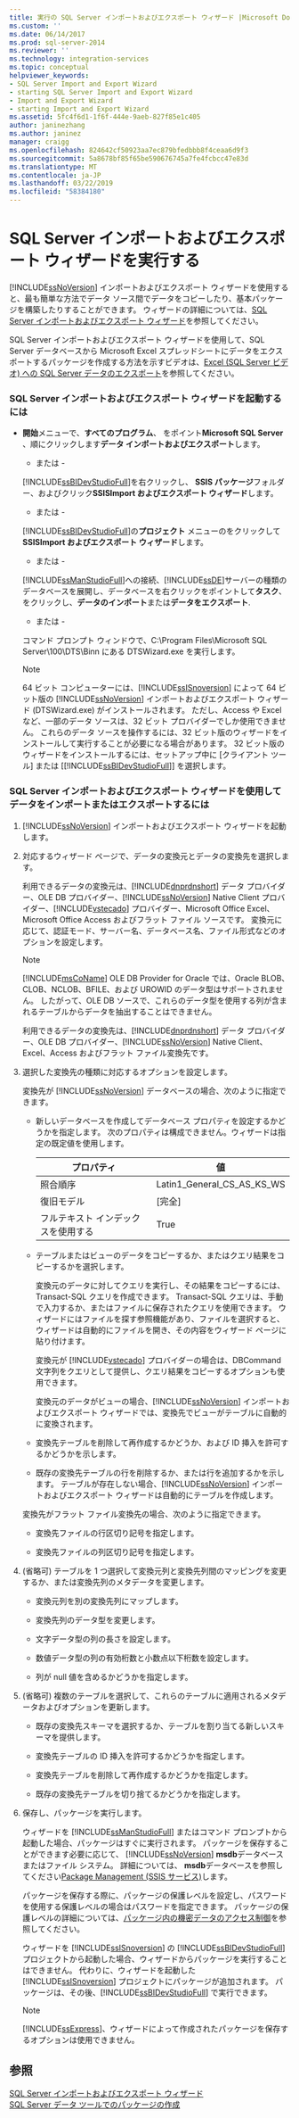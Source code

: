 ```yaml
---
title: 実行の SQL Server インポートおよびエクスポート ウィザード |Microsoft Docs
ms.custom: ''
ms.date: 06/14/2017
ms.prod: sql-server-2014
ms.reviewer: ''
ms.technology: integration-services
ms.topic: conceptual
helpviewer_keywords:
- SQL Server Import and Export Wizard
- starting SQL Server Import and Export Wizard
- Import and Export Wizard
- starting Import and Export Wizard
ms.assetid: 5fc4f6d1-1f6f-444e-9aeb-827f85e1c405
author: janinezhang
ms.author: janinez
manager: craigg
ms.openlocfilehash: 824642cf50923aa7ec879bfedbbb8f4ceaa6d9f3
ms.sourcegitcommit: 5a8678bf85f65be590676745a7fe4fcbcc47e83d
ms.translationtype: MT
ms.contentlocale: ja-JP
ms.lasthandoff: 03/22/2019
ms.locfileid: "58384180"
---
```

# <a name="run-the-sql-server-import-and-export-wizard"></a>SQL Server インポートおよびエクスポート ウィザードを実行する
  [!INCLUDE[ssNoVersion](../../includes/ssnoversion-md.md)] インポートおよびエクスポート ウィザードを使用すると、最も簡単な方法でデータ ソース間でデータをコピーしたり、基本パッケージを構築したりすることができます。 ウィザードの詳細については、[SQL Server インポートおよびエクスポート ウィザード](import-and-export-data-with-the-sql-server-import-and-export-wizard.md)を参照してください。  
  
 SQL Server インポートおよびエクスポート ウィザードを使用して、SQL Server データベースから Microsoft Excel スプレッドシートにデータをエクスポートするパッケージを作成する方法を示すビデオは、[Excel (SQL Server ビデオ) への SQL Server データのエクスポート](https://go.microsoft.com/fwlink/?LinkId=131024)を参照してください。  
  
### <a name="to-start-the-sql-server-import-and-export-wizard"></a>SQL Server インポートおよびエクスポート ウィザードを起動するには  
  
-   **開始**メニューで、**すべてのプログラム**、 をポイント**Microsoft SQL Server** 、順にクリックします**データ インポートおよびエクスポート**します。  
  
     - または -  
  
     [!INCLUDE[ssBIDevStudioFull](../../includes/ssbidevstudiofull-md.md)]を右クリックし、 **SSIS パッケージ**フォルダー、およびクリック**SSISImport およびエクスポート ウィザード**します。  
  
     - または -  
  
     [!INCLUDE[ssBIDevStudioFull](../../includes/ssbidevstudiofull-md.md)]の**プロジェクト** メニューのをクリックして**SSISImport およびエクスポート ウィザード**します。  
  
     - または -  
  
     [!INCLUDE[ssManStudioFull](../../includes/ssmanstudiofull-md.md)]への接続、[!INCLUDE[ssDE](../../includes/ssde-md.md)]サーバーの種類のデータベースを展開し、データベースを右クリックをポイントして**タスク**、 をクリックし、**データのインポート**または**データをエクスポート**.  
  
     - または -  
  
     コマンド プロンプト ウィンドウで、C:\Program Files\Microsoft SQL Server\100\DTS\Binn にある DTSWizard.exe を実行します。  
  
    > [!NOTE]  
    >  64 ビット コンピューターには、[!INCLUDE[ssISnoversion](../../includes/ssisnoversion-md.md)] によって 64 ビット版の [!INCLUDE[ssNoVersion](../../includes/ssnoversion-md.md)] インポートおよびエクスポート ウィザード (DTSWizard.exe) がインストールされます。 ただし、Access や Excel など、一部のデータ ソースは、32 ビット プロバイダーでしか使用できません。 これらのデータ ソースを操作するには、32 ビット版のウィザードをインストールして実行することが必要になる場合があります。 32 ビット版のウィザードをインストールするには、セットアップ中に [クライアント ツール] または [[!INCLUDE[ssBIDevStudioFull](../../includes/ssbidevstudiofull-md.md)]] を選択します。  
  
### <a name="to-import-or-export-data-by-using-the-sql-server-import-and-export-wizard"></a>SQL Server インポートおよびエクスポート ウィザードを使用してデータをインポートまたはエクスポートするには  
  
1.  [!INCLUDE[ssNoVersion](../../includes/ssnoversion-md.md)] インポートおよびエクスポート ウィザードを起動します。  
  
2.  対応するウィザード ページで、データの変換元とデータの変換先を選択します。  
  
     利用できるデータの変換元は、[!INCLUDE[dnprdnshort](../../includes/dnprdnshort-md.md)] データ プロバイダー、OLE DB プロバイダー、[!INCLUDE[ssNoVersion](../../includes/ssnoversion-md.md)] Native Client プロバイダー、[!INCLUDE[vstecado](../../includes/vstecado-md.md)] プロバイダー、Microsoft Office Excel、Microsoft Office Access およびフラット ファイル ソースです。 変換元に応じて、認証モード、サーバー名、データベース名、ファイル形式などのオプションを設定します。  
  
    > [!NOTE]  
    >  [!INCLUDE[msCoName](../../includes/msconame-md.md)] OLE DB Provider for Oracle では、Oracle BLOB、CLOB、NCLOB、BFILE、および UROWID のデータ型はサポートされません。 したがって、OLE DB ソースで、これらのデータ型を使用する列が含まれるテーブルからデータを抽出することはできません。  
  
     利用できるデータの変換先は、[!INCLUDE[dnprdnshort](../../includes/dnprdnshort-md.md)] データ プロバイダー、OLE DB プロバイダー、[!INCLUDE[ssNoVersion](../../includes/ssnoversion-md.md)] Native Client、Excel、Access およびフラット ファイル変換先です。  
  
3.  選択した変換先の種類に対応するオプションを設定します。  
  
     変換先が [!INCLUDE[ssNoVersion](../../includes/ssnoversion-md.md)] データベースの場合、次のように指定できます。  
  
    -   新しいデータベースを作成してデータベース プロパティを設定するかどうかを指定します。 次のプロパティは構成できません。ウィザードは指定の既定値を使用します。  
  
        |プロパティ|値|  
        |--------------|-----------|  
        |照合順序|Latin1_General_CS_AS_KS_WS|  
        |復旧モデル|[完全]|  
        |フルテキスト インデックスを使用する|True|  
  
    -   テーブルまたはビューのデータをコピーするか、またはクエリ結果をコピーするかを選択します。  
  
         変換元のデータに対してクエリを実行し、その結果をコピーするには、Transact-SQL クエリを作成できます。 Transact-SQL クエリは、手動で入力するか、またはファイルに保存されたクエリを使用できます。 ウィザードにはファイルを探す参照機能があり、ファイルを選択すると、ウィザードは自動的にファイルを開き、その内容をウィザード ページに貼り付けます。  
  
         変換元が [!INCLUDE[vstecado](../../includes/vstecado-md.md)] プロバイダーの場合は、DBCommand 文字列をクエリとして提供し、クエリ結果をコピーするオプションも使用できます。  
  
         変換元のデータがビューの場合、[!INCLUDE[ssNoVersion](../../includes/ssnoversion-md.md)] インポートおよびエクスポート ウィザードでは、変換先でビューがテーブルに自動的に変換されます。  
  
    -   変換先テーブルを削除して再作成するかどうか、および ID 挿入を許可するかどうかを示します。  
  
    -   既存の変換先テーブルの行を削除するか、または行を追加するかを示します。 テーブルが存在しない場合、[!INCLUDE[ssNoVersion](../../includes/ssnoversion-md.md)] インポートおよびエクスポート ウィザードは自動的にテーブルを作成します。  
  
     変換先がフラット ファイル変換先の場合、次のように指定できます。  
  
    -   変換先ファイルの行区切り記号を指定します。  
  
    -   変換先ファイルの列区切り記号を指定します。  
  
4.  (省略可) テーブルを 1 つ選択して変換元列と変換先列間のマッピングを変更するか、または変換先列のメタデータを変更します。  
  
    -   変換元列を別の変換先列にマップします。  
  
    -   変換先列のデータ型を変更します。  
  
    -   文字データ型の列の長さを設定します。  
  
    -   数値データ型の列の有効桁数と小数点以下桁数を設定します。  
  
    -   列が null 値を含めるかどうかを指定します。  
  
5.  (省略可) 複数のテーブルを選択して、これらのテーブルに適用されるメタデータおよびオプションを更新します。  
  
    -   既存の変換先スキーマを選択するか、テーブルを割り当てる新しいスキーマを提供します。  
  
    -   変換先テーブルの ID 挿入を許可するかどうかを指定します。  
  
    -   変換先テーブルを削除して再作成するかどうかを指定します。  
  
    -   既存の変換先テーブルを切り捨てるかどうかを指定します。  
  
6.  保存し、パッケージを実行します。  
  
     ウィザードを [!INCLUDE[ssManStudioFull](../../includes/ssmanstudiofull-md.md)] またはコマンド プロンプトから起動した場合、パッケージはすぐに実行されます。 パッケージを保存することができます必要に応じて、 [!INCLUDE[ssNoVersion](../../includes/ssnoversion-md.md)] **msdb**データベースまたはファイル システム。 詳細については、 **msdb**データベースを参照してください[Package Management &#40;SSIS サービス&#41;](../service/package-management-ssis-service.md)します。  
  
     パッケージを保存する際に、パッケージの保護レベルを設定し、パスワードを使用する保護レベルの場合はパスワードを指定できます。 パッケージの保護レベルの詳細については、[パッケージ内の機密データのアクセス制御](../security/access-control-for-sensitive-data-in-packages.md)を参照してください。  
  
     ウィザードを [!INCLUDE[ssISnoversion](../../includes/ssisnoversion-md.md)] の [!INCLUDE[ssBIDevStudioFull](../../includes/ssbidevstudiofull-md.md)] プロジェクトから起動した場合、ウィザードからパッケージを実行することはできません。 代わりに、ウィザードを起動した [!INCLUDE[ssISnoversion](../../includes/ssisnoversion-md.md)] プロジェクトにパッケージが追加されます。 パッケージは、その後、[!INCLUDE[ssBIDevStudioFull](../../includes/ssbidevstudiofull-md.md)] で実行できます。  
  
    > [!NOTE]  
    >  [!INCLUDE[ssExpress](../../includes/ssexpress-md.md)]、ウィザードによって作成されたパッケージを保存するオプションは使用できません。  
  
## <a name="see-also"></a>参照  
 [SQL Server インポートおよびエクスポート ウィザード](import-and-export-data-with-the-sql-server-import-and-export-wizard.md)   
 [SQL Server データ ツールでのパッケージの作成](../create-packages-in-sql-server-data-tools.md)  
  
  

